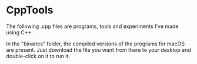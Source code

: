 # CppTools

The following .cpp files are programs, tools and experiments I've made using C++.

In the "binaries" folder, the compiled versions of the programs for macOS are present. 
Just download the file you want from there to your desktop and double-click on it to run it.